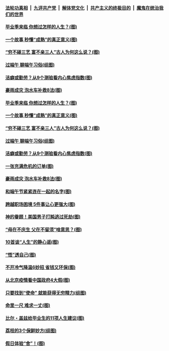 ####  [法轮功真相](../../../../basic/blob/master/README.md?t=06252202) &nbsp;|&nbsp; [九评共产党](../../../../9ping.md/blob/master/README.md?t=06252202) &nbsp;|&nbsp; [解体党文化](../../../../jtdwh.md/blob/master/README.md?t=06252202)  &nbsp;|&nbsp; [共产主义的终极目的](../../../../gczydzjmd.md/blob/master/README.md?t=06252202) &nbsp;|&nbsp; [魔鬼在统治我们的世界](../../../../mgztzwmdsj.md/blob/master/README.md?t=06252202) 

#### [毕业季来临 你想过怎样的人生？(图)](../pages/p8/937661.md?t=06252202) 

#### [一个故事 秒懂“成熟”的真正意义(图)](../pages/p8/936405.md?t=06252202) 

#### [“穷不碰三艺 富不亲三人”古人为何这么说？(图)](../pages/p8/937602.md?t=06252202) 

#### [过端午 聊端午习俗(组图)](../pages/p8/937246.md?t=06252202) 

#### [洁癖或勤劳？从9个测验看内心焦虑指数(图)](../pages/p8/937558.md?t=06252202) 

#### [豪雨成灾 泡水车补救8法(图)](../pages/p8/937526.md?t=06252202) 

#### [毕业季来临 你想过怎样的人生？(图)](../pages/p8/937661.md?t=06252202) 

#### [一个故事 秒懂“成熟”的真正意义(图)](../pages/p8/936405.md?t=06252202) 

#### [“穷不碰三艺 富不亲三人”古人为何这么说？(图)](../pages/p8/937602.md?t=06252202) 

#### [过端午 聊端午习俗(组图)](../pages/p8/937246.md?t=06252202) 

#### [洁癖或勤劳？从9个测验看内心焦虑指数(图)](../pages/p8/937558.md?t=06252202) 

#### [一张充满危机的订单(图)](../pages/p8/936981.md?t=06252202) 

#### [豪雨成灾 泡水车补救8法(图)](../pages/p8/937526.md?t=06252202) 

#### [和端午节紧紧连在一起的名字(图)](../pages/p8/937448.md?t=06252202) 

#### [跨越职场困境 5件事让心更强大(图)](../pages/p8/937375.md?t=06252202) 

#### [神的眷顾！美国男子打盹逃过死劫(图)](../pages/p8/936985.md?t=06252202) 

#### [“母在不庆生 父在不留须”啥意思？(图)](../pages/p8/937234.md?t=06252202) 

#### [10首谈“人生”的静心谣(图)](../pages/p8/936965.md?t=06252202) 

#### [“悟”透自己(图)](../pages/p8/936972.md?t=06252202) 

#### [不开冷气降温6妙招 省钱又环保(图)](../pages/p8/937329.md?t=06252202) 

#### [从北京疫情看中国政府4大假(图)](../pages/p8/937196.md?t=06252202) 

#### [只要找到“使命” 就能获得无穷精力(组图)](../pages/p8/937159.md?t=06252202) 

#### [命里一尺 难求一丈(图)](../pages/p8/936782.md?t=06252202) 

#### [比尔・盖兹给毕业生的11项人生建议(图)](../pages/p8/936231.md?t=06252202) 

#### [荔枝的3个保鲜妙方(组图)](../pages/p8/936950.md?t=06252202) 

#### [假日体验“舍”！(图)](../pages/p8/937183.md?t=06252202) 


